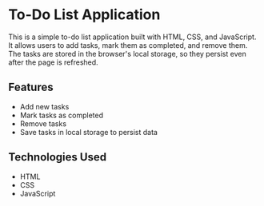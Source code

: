 # To-Do List Application

This is a simple to-do list application built with HTML, CSS, and JavaScript. It allows users to add tasks, mark them as completed, and remove them. The tasks are stored in the browser's local storage, so they persist even after the page is refreshed.

## Features

- Add new tasks
- Mark tasks as completed
- Remove tasks
- Save tasks in local storage to persist data

## Technologies Used

- HTML
- CSS
- JavaScript
